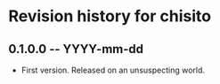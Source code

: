 # Revision history for chisito

## 0.1.0.0 -- YYYY-mm-dd

* First version. Released on an unsuspecting world.
